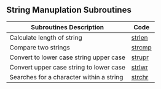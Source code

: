 ## String Manuplation Subroutines

Subroutines Description                 |  Code 
----------------------------------------|---------------------------------
Calculate length of string              |   [strlen]
Compare two strings                     |   [strcmp]
Convert to lower case string upper case |   [strupr]
Convert upper case string to lower case |   [strlwr]   
Searches for a character within a string|	[strchr]



[strlen]:https://github.com/syeedameen/mcs-51-subroutines/blob/master/basic%20Algorithms/srting/strlen.asm
[strcmp]:https://github.com/syeedameen/mcs-51-subroutines/blob/master/basic%20Algorithms/string/strcmp.asm 
[strupr]:https://github.com/syeedameen/mcs-51-subroutines/blob/master/basic%20Algorithms/string/strupr.asm
[strlwr]:https://github.com/syeedameen/mcs-51-subroutines/blob/master/basic%20Algorithms/string/strlwr.asm
[strchr]:https://github.com/syeedameen/mcs-51-subroutines/blob/master/basic%20Algorithms/string/strchr.asm

